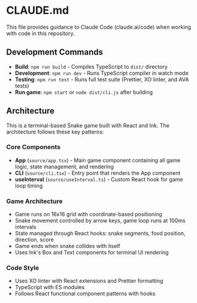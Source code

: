 # CLAUDE.md

This file provides guidance to Claude Code (claude.ai/code) when working with code in this repository.

## Development Commands

- **Build**: `npm run build` - Compiles TypeScript to `dist/` directory
- **Development**: `npm run dev` - Runs TypeScript compiler in watch mode
- **Testing**: `npm run test` - Runs full test suite (Prettier, XO linter, and AVA tests)
- **Run game**: `npm start` or `node dist/cli.js` after building

## Architecture

This is a terminal-based Snake game built with React and Ink. The architecture follows these key patterns:

### Core Components
- **App** (`source/app.tsx`) - Main game component containing all game logic, state management, and rendering
- **CLI** (`source/cli.tsx`) - Entry point that renders the App component
- **useInterval** (`source/useInterval.ts`) - Custom React hook for game loop timing

### Game Architecture
- Game runs on 16x16 grid with coordinate-based positioning
- Snake movement controlled by arrow keys, game loop runs at 100ms intervals
- State managed through React hooks: snake segments, food position, direction, score
- Game ends when snake collides with itself
- Uses Ink's Box and Text components for terminal UI rendering

### Code Style
- Uses XO linter with React extensions and Prettier formatting
- TypeScript with ES modules
- Follows React functional component patterns with hooks